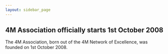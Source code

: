 ```yaml
---
layout: sidebar_page
---
```


## 4M Association officially starts 1st October 2008

The 4M Association, born out of the 4M Network of Excellence, was founded on 1st October 2008.